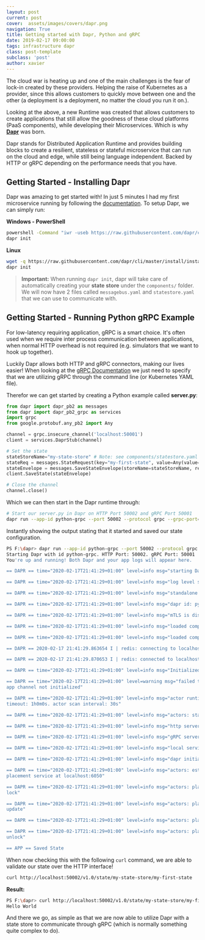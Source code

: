 ```yaml
---
layout: post
current: post
cover:  assets/images/covers/dapr.png
navigation: True
title: Getting started with Dapr, Python and gRPC
date: 2019-02-17 09:00:00
tags: infrastructure dapr
class: post-template
subclass: 'post'
author: xavier
---
```


The cloud war is heating up and one of the main challenges is the fear of lock-in created by these providers. Helping the raise of Kubernetes as a provider, since this allows customers to quickly move between one and the other (a deployment is a deployment, no matter the cloud you run it on.).

Looking at the above, a new Runtime was created that allows customers to create applications that still allow the goodness of these cloud platforms (PaaS components), while developing their Microservices. Which is why **[Dapr](https://dapr.io)** was born.

Dapr stands for Distributed Application Runtime and provides building blocks to create a resilient, stateless or stateful microservice that can run on the cloud and edge, while still being language independent. Backed by HTTP or gRPC depending on the performance needs that you have.

## Getting Started - Installing Dapr

Dapr was amazing to get started with! In just 5 minutes I had my first microservice running by following the [documentation](https://github.com/dapr/docs/blob/master/getting-started/environment-setup.md). To setup Dapr, we can simply run:

**Windows - PowerShell**

```bash
powershell -Command "iwr -useb https://raw.githubusercontent.com/dapr/cli/master/install/install.ps1 | iex"
dapr init
```

**Linux**

```bash
wget -q https://raw.githubusercontent.com/dapr/cli/master/install/install.sh -O - | /bin/bash
dapr init
```

> **Important:** When running `dapr init`, dapr will take care of automatically creating your **state store** under the `components/` folder. We will now have 2 files called `messagebus.yaml` and `statestore.yaml` that we can use to communicate with.

## Getting Started - Running Python gRPC Example

For low-latency requiring application, gRPC is a smart choice. It's often used when we require inter process communication between applications, when normal HTTP overhead is not required (e.g. simulators that we want to hook up together).

Luckily Dapr allows both HTTP and gRPC connectors, making our lives easier! When looking at the [gRPC Documentation](https://github.com/dapr/docs/tree/master/howto/create-grpc-app) we just need to specify that we are utilizing gRPC through the command line (or Kubernetes YAML file).

Therefor we can get started by creating a Python example called **server.py**:

```python
from dapr import dapr_pb2 as messages
from dapr import dapr_pb2_grpc as services
import grpc
from google.protobuf.any_pb2 import Any

channel = grpc.insecure_channel('localhost:50001')
client = services.DaprStub(channel)

# Set the state
stateStoreName="my-state-store" # Note: see components/statestore.yaml at the metadata.name key and configure correctly
stateReq = messages.StateRequest(key="my-first-state", value=Any(value="Hello World".encode('utf-8')))
stateEnvelope = messages.SaveStateEnvelope(storeName=stateStoreName, requests=[stateReq])
client.SaveState(stateEnvelope)

# Close the channel
channel.close()
```

Which we can then start in the Dapr runtime through:

```bash
# Start our server.py in Dapr on HTTP Port 50002 and gRPC Port 50001
dapr run --app-id python-grpc --port 50002 --protocol grpc --grpc-port=50001 python server.py
```

Instantly showing the output stating that it started and saved our state configuration.

```bash
PS F:\dapr> dapr run --app-id python-grpc --port 50002 --protocol grpc --grpc-port=50001 python server.py
Starting Dapr with id python-grpc. HTTP Port: 50002. gRPC Port: 50001
You're up and running! Both Dapr and your app logs will appear here.

== DAPR == time="2020-02-17T21:41:29+01:00" level=info msg="starting Dapr Runtime -- version 0.4.0 -- commit v0.3.0-rc.0-73-ga1e270f-dirty"

== DAPR == time="2020-02-17T21:41:29+01:00" level=info msg="log level set to: info"

== DAPR == time="2020-02-17T21:41:29+01:00" level=info msg="standalone mode configured"       

== DAPR == time="2020-02-17T21:41:29+01:00" level=info msg="dapr id: python-grpc"

== DAPR == time="2020-02-17T21:41:29+01:00" level=info msg="mTLS is disabled. Skipping certificate request and tls validation"

== DAPR == time="2020-02-17T21:41:29+01:00" level=info msg="loaded component my-state-store (state.redis)"

== DAPR == time="2020-02-17T21:41:29+01:00" level=info msg="loaded component messagebus (pubsub.redis)"

== DAPR == 2020-02-17 21:41:29.863654 I | redis: connecting to localhost:6379

== DAPR == 2020-02-17 21:41:29.870653 I | redis: connected to localhost:6379 (localAddr: [::1]:56504, remAddr: [::1]:6379)

== DAPR == time="2020-02-17T21:41:29+01:00" level=info msg="Initialized service discovery to standalone"

== DAPR == time="2020-02-17T21:41:29+01:00" level=warning msg="failed to init input bindings: 
app channel not initialized"

== DAPR == time="2020-02-17T21:41:29+01:00" level=info msg="actor runtime started. actor idle 
timeout: 1h0m0s. actor scan interval: 30s"

== DAPR == time="2020-02-17T21:41:29+01:00" level=info msg="actors: starting connection attempt to placement service at localhost:6050"

== DAPR == time="2020-02-17T21:41:29+01:00" level=info msg="http server is running on port 50002"

== DAPR == time="2020-02-17T21:41:29+01:00" level=info msg="gRPC server is running on port 50001"

== DAPR == time="2020-02-17T21:41:29+01:00" level=info msg="local service entry announced"

== DAPR == time="2020-02-17T21:41:29+01:00" level=info msg="dapr initialized. Status: Running. Init Elapsed 17.0031ms"

== DAPR == time="2020-02-17T21:41:29+01:00" level=info msg="actors: established connection to 
placement service at localhost:6050"

== DAPR == time="2020-02-17T21:41:29+01:00" level=info msg="actors: placement order received: 
lock"

== DAPR == time="2020-02-17T21:41:29+01:00" level=info msg="actors: placement order received: 
update"

== DAPR == time="2020-02-17T21:41:29+01:00" level=info msg="actors: placement tables updated"

== DAPR == time="2020-02-17T21:41:29+01:00" level=info msg="actors: placement order received: 
unlock"

== APP == Saved State
```

When now checking this with the following `curl` command, we are able to validate our state over the HTTP interface!

```bash
curl http://localhost:50002/v1.0/state/my-state-store/my-first-state
```

**Result:**

```bash
PS F:\dapr> curl http://localhost:50002/v1.0/state/my-state-store/my-first-state       
Hello World
```

And there we go, as simple as that we are now able to utilize Dapr with a state store to communicate through gRPC (which is normally something quite complex to do).